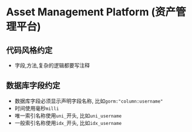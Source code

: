 # Asset Management Platform (资产管理平台)

## 代码风格约定

- 字段,方法,复杂的逻辑都要写注释

## 数据库字段约定

- 数据库字段必须显示声明字段名称, 比如`gorm:"column:username"`
- 时间使用毫秒`milli`
- 唯一索引名称使用`uni_`开头, 比如`uni_username`
- 一般索引名称使用`idx_`开头, 比如`idx_username`
